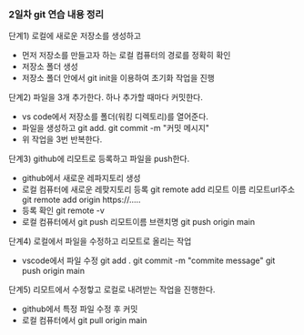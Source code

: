 ### 2일차 git 연습 내용 정리

단계1) 로컬에 새로운 저장소를 생성하고 
- 먼저 저장소를 만들고자 하는 로컬 컴퓨터의 경로를 정확히 확인
- 저장소 폴더 생성
- 저장소 폴더 안에서 git init을 이용하여 초기화 작업을 진행

단계2) 파일을 3개 추가한다. 하나 추가할 때마다 커밋한다. 
- vs code에서 저장소를 폴더(워킹 디렉토리)를 열어준다. 
- 파일을 생성하고 git add. git commit -m "커밋 메시지"
- 위 작업을 3번 반복한다. 

단계3) github에 리모트로 등록하고 파일을 push한다. 
- github에서 새로운 레파지토리 생성
- 로컬 컴퓨터에 새로운 레팢지토리 등록
git remote add 리모트 이름 리모트url주소
git remote add origin https://.....
- 등록 확인
git remote -v
- 로컬 컴퓨터에서 
git push 리모트이름 브랜치명
git push origin main 

단계4) 로컬에서 파일을 수정하고 리모트로 올리는 작업
- vscode에서 파일 수정
git add .
git commit -m "commite message"
git push origin main

단계5) 리모트에서 수정핳고 로컬로 내려받는 작업을 진행한다. 
- github에서 특정 파일 수정 후 커밋
- 로컬 컴퓨터에서
git pull origin main
